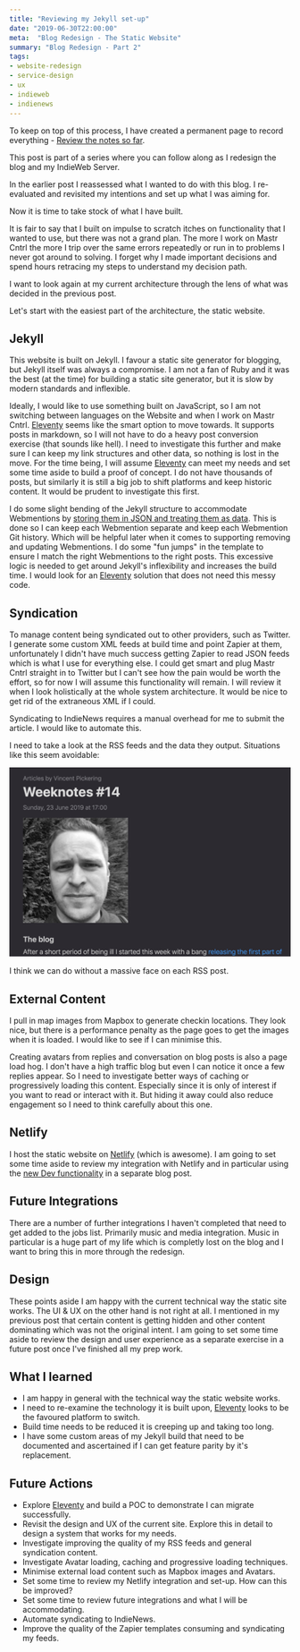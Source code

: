 ```yaml
---
title: "Reviewing my Jekyll set-up"
date: "2019-06-30T22:00:00"
meta:  "Blog Redesign - The Static Website"
summary: "Blog Redesign - Part 2"
tags:
- website-redesign
- service-design
- ux
- indieweb
- indienews
---
```

To keep on top of this process, I have created a permanent page to record everything - [Review the notes so far](https://vincentp.me/2019-redesign).

This post is part of a series where you can follow along as I redesign the blog and my IndieWeb Server.

In the earlier post I reassessed what I wanted to do with this blog. I re-evaluated and revisited my intentions and set up what I was aiming for.

Now it is time to take stock of what I have built.

It is fair to say that I built on impulse to scratch itches on functionality that I wanted to use, but there was not a grand plan. The more I work on Mastr Cntrl the more I trip over the same errors repeatedly or run in to problems I never got around to solving. I forget why I made important decisions and spend hours retracing my steps to understand my decision path.

I want to look again at my current architecture through the lens of what was decided in the previous post.

Let's start with the easiest part of the architecture, the static website.

## Jekyll

This website is built on Jekyll. I favour a static site generator for blogging, but Jekyll itself was always a compromise. I am not a fan of Ruby and it was the best (at the time) for building a static site generator, but it is slow by modern standards and inflexible.

Ideally, I would like to use something built on JavaScript, so I am not switching between languages on the Website and when I work on Mastr Cntrl. [Eleventy](https://www.11ty.io/) seems like the smart option to move towards. It supports posts in markdown, so I will not have to do a heavy post conversion exercise (that sounds like hell). I need to investigate this further and make sure I can keep my link structures and other data, so nothing is lost in the move. For the time being, I will assume [Eleventy](https://www.11ty.io/) can meet my needs and set some time aside to build a proof of concept. I do not have thousands of posts, but similarly it is still a big job to shift platforms and keep historic content. It would be prudent to investigate this first.

I do some slight bending of the Jekyll structure to accommodate Webmentions by [storing them in JSON and treating them as data](https://github.com/vipickering/vincentp/tree/master/_data/webmention). This is done so I can keep each Webmention separate and keep each Webmention Git history. Which will be helpful later when it comes to supporting removing and updating Webmentions. I do some "fun jumps" in the template to ensure I match the right Webmentions to the right posts. This excessive logic is needed to get around Jekyll's inflexibility and increases the build time. I would look for an [Eleventy](https://www.11ty.io/) solution that does not need this messy code.

## Syndication

To manage content being syndicated out to other providers, such as Twitter. I generate some custom XML feeds at build time and point Zapier at them, unfortunately I didn't have much success getting Zapier to read JSON feeds which is what I use for everything else. I could get smart and plug Mastr Cntrl straight in to Twitter but I can't see how the pain would be worth the effort, so for now I will assume this functionality will remain. I will review it when I look holistically at the whole system architecture. It would be nice to get rid of the extraneous XML if I could.

Syndicating to IndieNews requires a manual overhead for me to submit the article. I would like to automate this.

I need to take a look at the RSS feeds and the data they output. Situations like this seem avoidable:

<img src="/images/blog/2019-06-30/rss-feed.png" width="612" alt="My massive face" class="w-100"/>

I think we can do without a massive face on each RSS post.

## External Content

I pull in map images from Mapbox to generate checkin locations. They look nice, but there is a performance penalty as the page goes to get the images when it is loaded. I would like to see if I can minimise this.

Creating avatars from replies and conversation on blog posts is also a page load hog. I don't have a high traffic blog but even I can notice it once a few replies appear. So I need to investigate better ways of caching or progressively loading this content. Especially since it is only of interest if you want to read or interact with it. But hiding it away could also reduce engagement so I need to think carefully about this one.

## Netlify

I host the static website on [Netlify](https://www.netlify.com/) (which is awesome). I am going to set some time aside to review my integration with Netlify and in particular using the [new Dev functionality](https://www.netlify.com/blog/2019/04/09/netlify-dev--our-entire-platform-right-on-your-laptop) in a separate blog post.

## Future Integrations

There are a number of further integrations I haven't completed that need to get added to the jobs list. Primarily music and media integration. Music in particular is a huge part of my life which is completly lost on the blog and I want to bring this in more through the redesign.

## Design

These points aside I am happy with the current technical way the static site works. The UI & UX on the other hand is not right at all. I mentioned in my previous post that certain content is getting hidden and other content dominating which was not the original intent. I am going to set some time aside to review the design and user experience as a separate exercise in a future post once I've finished all my prep work.

## What I learned

- I am happy in general with the technical way the static website works.
- I need to re-examine the technology it is built upon, [Eleventy](https://www.11ty.io/) looks to be the favoured platform to switch.
- Build time needs to be reduced it is creeping up and taking too long.
- I have some custom areas of my Jekyll build that need to be documented and ascertained if I can get feature parity by it's replacement.

## Future Actions

- Explore [Eleventy](https://www.11ty.io/) and build a POC to demonstrate I can migrate successfully.
- Revisit the design and UX of the current site. Explore this in detail to design a system that works for my needs.
- Investigate improving the quality of my RSS feeds and general syndication content.
- Investigate Avatar loading, caching and progressive loading techniques.
- Minimise external load content such as Mapbox images and Avatars.
- Set some time to review my Netlify integration and set-up. How can this be improved?
- Set some time to review future integrations and what I will be accommodating.
- Automate syndicating to IndieNews.
- Improve the quality of the Zapier templates consuming and syndicating my feeds.

